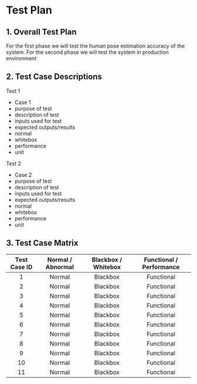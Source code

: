 # Test Plan
## 1. Overall Test Plan
For the first phase we will test the human pose estimation accuracy of the system. 
For the second phase we will test the system in production environment

## 2. Test Case Descriptions

Test 1 
* Case 1
* purpose of test
* description of test
* inputs used for test
* expected outputs/results
* normal
* whitebox
* performance
* unit

Test 2 
* Case 2
* purpose of test
* description of test
* inputs used for test
* expected outputs/results
* normal
* whitebox
* performance
* unit

## 3. Test Case Matrix
| Test Case ID  | Normal / Abnormal | Blackbox / Whitebox   | Functional / Performance  |
|:-------------:|:-----------------:|:---------------------:|:-------------------------:|
| 1             | Normal            | Blackbox              | Functional                |
| 2             | Normal            | Blackbox              | Functional                |
| 3             | Normal            | Blackbox              | Functional                |
| 4             | Normal            | Blackbox              | Functional                |
| 5             | Normal            | Blackbox              | Functional                |
| 6             | Normal            | Blackbox              | Functional                |
| 7             | Normal            | Blackbox              | Functional                |
| 8             | Normal            | Blackbox              | Functional                |
| 9             | Normal            | Blackbox              | Functional                |
| 10            | Normal            | Blackbox              | Functional                |
| 11            | Normal            | Blackbox              | Functional                |
